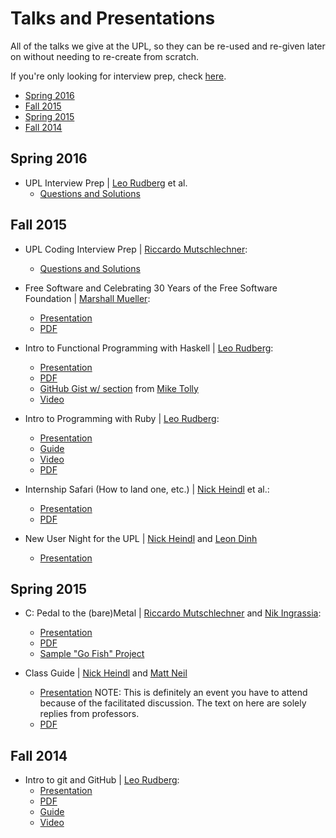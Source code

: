 # Talks and Presentations

All of the talks we give at the UPL, so they can be re-used and re-given later on without needing to re-create from scratch. 

If you're only looking for interview prep, check [here](https://github.com/UW-UPL/UPLInterviewPrep).

* [Spring 2016](#spring-2016)
* [Fall 2015](#fall-2015)
* [Spring 2015](#spring-2015)
* [Fall 2014](#fall-2014)


## Spring 2016

* UPL Interview Prep | [Leo Rudberg](https://github.com/LOZORD) et al.
  * [Questions and Solutions](https://github.com/UW-UPL/UPLInterviewPrep/Spring2016)


## Fall 2015

* UPL Coding Interview Prep | [Riccardo Mutschlechner](https://github.com/ricky54326):
  * [Questions and Solutions](https://github.com/UW-UPL/UPLInterviewPrep/Fall2015)

* Free Software and Celebrating 30 Years of the Free Software Foundation | [Marshall Mueller](https://github.com/marshmue):
  * [Presentation](https://docs.google.com/presentation/d/1k_uHwjWm1eCcm2mdxRhRgmAZ_2GiIltPTHdVKKya3fA/edit?usp=sharing) 
  * [PDF](https://github.com/UW-UPL/Talks/blob/master/archive/Free%20Software%20and%20Celebrating%2030%20Years%20of%20the%20FSF.pdf)

* Intro to Functional Programming with Haskell | [Leo Rudberg](https://github.com/LOZORD):
  * [Presentation](https://docs.google.com/presentation/d/1xxfZseaQncqUq3UHGbW1LeTmNsg9Voun_uDWjJf2J3I/edit?usp=sharing)
  * [PDF](https://github.com/UW-UPL/Talks/blob/master/archive/intro_to_fp.pdf)
  * [GitHub Gist w/ section](https://gist.github.com/LOZORD/9d23396e4206a5b1cb02) from [ Mike Tolly](https://github.com/mtolly)
  * [Video](https://www.youtube.com/watch?v=lvn6hpL1QAU)

* Intro to Programming with Ruby | [Leo Rudberg](https://github.com/LOZORD):
  * [Presentation](https://docs.google.com/presentation/d/12xJS1OAN2QcIPfRA99OzQq2BahW6pSEQcf5sAs6x_vg/edit?usp=sharing)
  * [Guide](https://gist.github.com/LOZORD/4125803c951334077807)
  * [Video](https://www.youtube.com/watch?v=R8cDQy9tOfs)
  * [PDF](https://github.com/UW-UPL/Talks/blob/master/archive/uplvls_learn_to_program_with_ruby.pdf)

* Internship Safari (How to land one, etc.) | [Nick Heindl](https://github.com/katamaritaco) et al.:
  * [Presentation](https://docs.google.com/presentation/d/1vROkXJTpEufwBwy89dkAk6wGmFF5ffzOvkz6f-yDdb4/edit?usp=sharing)
  * [PDF](https://github.com/UW-UPL/Talks/blob/master/archive/InternshipPresentationFall2015.pdf)

* New User Night for the UPL | [Nick Heindl](https://github.com/katamaritaco) and [Leon Dinh](https://github.com/lwdinh)
  * [Presentation](https://docs.google.com/presentation/d/1ah4n5i9OsIJUNzbXGYr3DeIli-DG8ZPquQR9EXm6hUY/edit?usp=sharing)


## Spring 2015

* C: Pedal to the (bare)Metal | [Riccardo Mutschlechner](https://github.com/Ricky54326) and [Nik Ingrassia](https://github.com/ningrassia):
  * [Presentation](https://docs.google.com/presentation/d/1BKXF8-FFSM_eFj2Ygb3z6P2Xeu_F7eLRYzxEcD8jpok/edit?usp=sharing)
  * [PDF](https://github.com/UW-UPL/Talks/blob/master/archive/UPL%20C%20Talk.pdf)
  * [Sample "Go Fish" Project](https://github.com/UW-UPL/Sample-C-Program-gofish)

* Class Guide | [Nick Heindl](https://github.com/katamaritaco) and [Matt Neil](https://github.com/mjneil)
  * [Presentation](https://docs.google.com/presentation/d/1nbUtkXpk5PHGwccQjsp1if6iSBRNPEkRsBBXd7hiPak/edit?usp=sharing) NOTE: This is definitely an event you have to attend because of the facilitated discussion. The text on here are solely replies from professors.
  * [PDF](https://github.com/UW-UPL/Talks/blob/master/archive/UPL%20CS%20Class%20Event.pdf)


## Fall 2014

* Intro to git and GitHub | [Leo Rudberg](https://github.com/LOZORD):
  * [Presentation](http://docs.google.com/presentation/d/1sYdEPNwpe8chFWLFU6kbSAnnop2ifaJGDlsY3ZagGXU/edit?usp=sharing)
  * [PDF](https://github.com/UW-UPL/Talks/blob/master/archive/uplvls_git_github.pdf)
  * [Guide](https://gist.github.com/LOZORD/3f4271e461f6d8aaa99d)
  * [Video](http://youtu.be/qmJpVoAF3OY)
